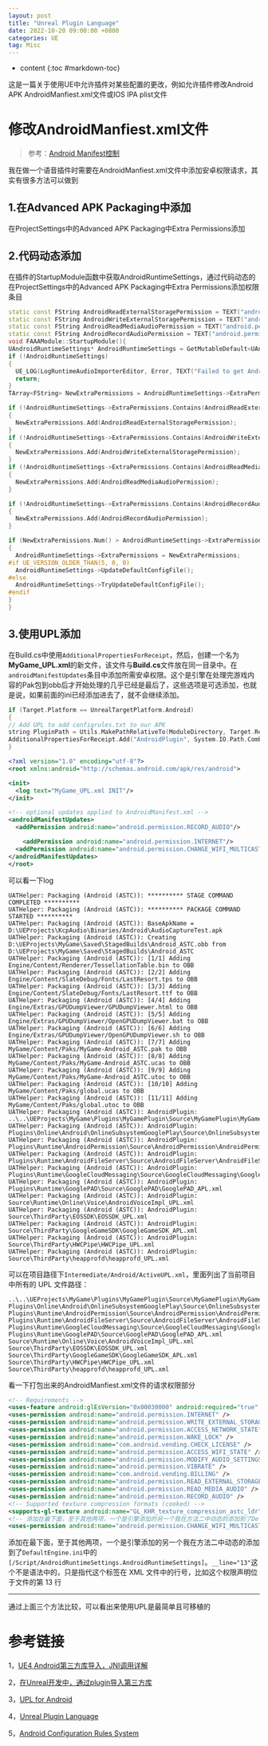 ```yaml
---
layout: post
title: "Unreal Plugin Language"
date: 2022-10-20 09:00:00 +0800 
categories: UE
tag: Misc
---
```


* content
{:toc #markdown-toc}


这是一篇关于使用UE中允许插件对某些配置的更改，例如允许插件修改Android APK AndroidManfiest.xml文件或IOS IPA plist文件

<!-- more -->

# 修改AndroidManfiest.xml文件

> 参考：[Android Manifest控制](https://dev.epicgames.com/documentation/zh-cn/unreal-engine/how-to-use-android-manifest-control-in-unreal-engine-projects)

我在做一个语音插件时需要在AndroidManfiest.xml文件中添加安卓权限请求，其实有很多方法可以做到

## 1.在Advanced APK Packaging中添加

在ProjectSettings中的Advanced APK Packaging中Extra Permissions添加

## 2.代码动态添加

在插件的StartupModule函数中获取AndroidRuntimeSettings，通过代码动态的在ProjectSettings中的Advanced APK Packaging中Extra Permissions添加权限条目

```c++
static const FString AndroidReadExternalStoragePermission = TEXT("android.permission.READ_EXTERNAL_STORAGE");
static const FString AndroidWriteExternalStoragePermission = TEXT("android.permission.WRITE_EXTERNAL_STORAGE");
static const FString AndroidReadMediaAudioPermission = TEXT("android.permission.READ_MEDIA_AUDIO");
static const FString AndroidRecordAudioPermission = TEXT("android.permission.RECORD_AUDIO");
void FAAAModule::StartupModule(){
UAndroidRuntimeSettings* AndroidRuntimeSettings = GetMutableDefault<UAndroidRuntimeSettings>();
if (!AndroidRuntimeSettings)
{
  UE_LOG(LogRuntimeAudioImporterEditor, Error, TEXT("Failed to get AndroidRuntimeSettings to add permissions"));
  return;
}
TArray<FString> NewExtraPermissions = AndroidRuntimeSettings->ExtraPermissions;

if (!AndroidRuntimeSettings->ExtraPermissions.Contains(AndroidReadExternalStoragePermission))
{
  NewExtraPermissions.Add(AndroidReadExternalStoragePermission);
}
if (!AndroidRuntimeSettings->ExtraPermissions.Contains(AndroidWriteExternalStoragePermission))
{
  NewExtraPermissions.Add(AndroidWriteExternalStoragePermission);
}
if (!AndroidRuntimeSettings->ExtraPermissions.Contains(AndroidReadMediaAudioPermission))
{
  NewExtraPermissions.Add(AndroidReadMediaAudioPermission);
}

if (!AndroidRuntimeSettings->ExtraPermissions.Contains(AndroidRecordAudioPermission))
{
  NewExtraPermissions.Add(AndroidRecordAudioPermission);
}

if (NewExtraPermissions.Num() > AndroidRuntimeSettings->ExtraPermissions.Num())
{
  AndroidRuntimeSettings->ExtraPermissions = NewExtraPermissions;
#if UE_VERSION_OLDER_THAN(5, 0, 0)
  AndroidRuntimeSettings->UpdateDefaultConfigFile();
#else
  AndroidRuntimeSettings->TryUpdateDefaultConfigFile();
#endif
}
}
```

## 3.使用UPL添加

在Build.cs中使用`AdditionalPropertiesForReceipt`，然后，创建一个名为**MyGame_UPL.xml**的新文件，该文件与**Build.cs**文件放在同一目录中。在`androidManifestUpdates`条目中添加所需安卓权限。这个是引擎在处理完游戏内容的Pak包到obb后才开始处理的几乎已经是最后了，这些选项是可选添加，也就是说，如果前面的ini已经添加进去了，就不会继续添加。

```c++
if (Target.Platform == UnrealTargetPlatform.Android)
{
// Add UPL to add configrules.txt to our APK
string PluginPath = Utils.MakePathRelativeTo(ModuleDirectory, Target.RelativeEnginePath);
AdditionalPropertiesForReceipt.Add("AndroidPlugin", System.IO.Path.Combine(PluginPath, "MyGame_UPL.xml"));
}
```

```xml
<?xml version="1.0" encoding="utf-8"?>
<root xmlns:android="http://schemas.android.com/apk/res/android">

<init>
  <log text="MyGame_UPL.xml INIT"/>
</init>

<!-- optional updates applied to AndroidManifest.xml -->
<androidManifestUpdates>
  <addPermission android:name="android.permission.RECORD_AUDIO"/>

	<addPermission android:name="android.permission.INTERNET"/>
  <addPermission android:name="android.permission.CHANGE_WIFI_MULTICAST_STATE"/>
</androidManifestUpdates>
</root>
```

可以看一下log

```less
UATHelper: Packaging (Android (ASTC)): ********** STAGE COMMAND COMPLETED **********
UATHelper: Packaging (Android (ASTC)): ********** PACKAGE COMMAND STARTED **********
UATHelper: Packaging (Android (ASTC)): BaseApkName = D:\UEProjects\KcpAudio\Binaries/Android\AudioCaptureTest.apk
UATHelper: Packaging (Android (ASTC)): Creating D:\UEProjects\MyGame\Saved\StagedBuilds\Android_ASTC.obb from D:\UEProjects\MyGame\Saved\StagedBuilds\Android_ASTC
UATHelper: Packaging (Android (ASTC)): [1/1] Adding Engine/Content/Renderer/TessellationTable.bin to OBB
UATHelper: Packaging (Android (ASTC)): [2/2] Adding Engine/Content/SlateDebug/Fonts/LastResort.tps to OBB
UATHelper: Packaging (Android (ASTC)): [3/3] Adding Engine/Content/SlateDebug/Fonts/LastResort.ttf to OBB
UATHelper: Packaging (Android (ASTC)): [4/4] Adding Engine/Extras/GPUDumpViewer/GPUDumpViewer.html to OBB
UATHelper: Packaging (Android (ASTC)): [5/5] Adding Engine/Extras/GPUDumpViewer/OpenGPUDumpViewer.bat to OBB
UATHelper: Packaging (Android (ASTC)): [6/6] Adding Engine/Extras/GPUDumpViewer/OpenGPUDumpViewer.sh to OBB
UATHelper: Packaging (Android (ASTC)): [7/7] Adding MyGame/Content/Paks/MyGame-Android_ASTC.pak to OBB
UATHelper: Packaging (Android (ASTC)): [8/8] Adding MyGame/Content/Paks/MyGame-Android_ASTC.ucas to OBB
UATHelper: Packaging (Android (ASTC)): [9/9] Adding MyGame/Content/Paks/MyGame-Android_ASTC.utoc to OBB
UATHelper: Packaging (Android (ASTC)): [10/10] Adding MyGame/Content/Paks/global.ucas to OBB
UATHelper: Packaging (Android (ASTC)): [11/11] Adding MyGame/Content/Paks/global.utoc to OBB
UATHelper: Packaging (Android (ASTC)): AndroidPlugin: ..\..\UEProjects\MyGame\Plugins\MyGamePlugin\Source\MyGamePlugin\MyGame_UPL.xml
UATHelper: Packaging (Android (ASTC)): AndroidPlugin: Plugins\Online\Android\OnlineSubsystemGooglePlay\Source\OnlineSubsystemGooglePlay_UPL.xml
UATHelper: Packaging (Android (ASTC)): AndroidPlugin: Plugins\Runtime\AndroidPermission\Source\AndroidPermission\AndroidPermission_APL.xml
UATHelper: Packaging (Android (ASTC)): AndroidPlugin: Plugins\Runtime\AndroidFileServer\Source\AndroidFileServer\AndroidFileServer_UPL.xml
UATHelper: Packaging (Android (ASTC)): AndroidPlugin: Plugins\Runtime\GoogleCloudMessaging\Source\GoogleCloudMessaging\GoogleCloudMessaging_UPL.xml
UATHelper: Packaging (Android (ASTC)): AndroidPlugin: Plugins\Runtime\GooglePAD\Source\GooglePAD\GooglePAD_APL.xml
UATHelper: Packaging (Android (ASTC)): AndroidPlugin: Source\Runtime\Online\Voice\AndroidVoiceImpl_UPL.xml
UATHelper: Packaging (Android (ASTC)): AndroidPlugin: Source\ThirdParty\EOSSDK\EOSSDK_UPL.xml
UATHelper: Packaging (Android (ASTC)): AndroidPlugin: Source\ThirdParty\GoogleGameSDK\GoogleGameSDK_APL.xml
UATHelper: Packaging (Android (ASTC)): AndroidPlugin: Source\ThirdParty\HWCPipe\HWCPipe_UPL.xml
UATHelper: Packaging (Android (ASTC)): AndroidPlugin: Source\ThirdParty\heapprofd\heapprofd_UPL.xml
```

可以在项目路径下`Intermediate/Android/ActiveUPL.xml`，里面列出了当前项目中所有的 UPL 文件路径：

```less
..\..\UEProjects\MyGame\Plugins\MyGamePlugin\Source\MyGamePlugin\MyGame_UPL.xml
Plugins\Online\Android\OnlineSubsystemGooglePlay\Source\OnlineSubsystemGooglePlay_UPL.xml
Plugins\Runtime\AndroidPermission\Source\AndroidPermission\AndroidPermission_APL.xml
Plugins\Runtime\AndroidFileServer\Source\AndroidFileServer\AndroidFileServer_UPL.xml
Plugins\Runtime\GoogleCloudMessaging\Source\GoogleCloudMessaging\GoogleCloudMessaging_UPL.xml
Plugins\Runtime\GooglePAD\Source\GooglePAD\GooglePAD_APL.xml
Source\Runtime\Online\Voice\AndroidVoiceImpl_UPL.xml
Source\ThirdParty\EOSSDK\EOSSDK_UPL.xml
Source\ThirdParty\GoogleGameSDK\GoogleGameSDK_APL.xml
Source\ThirdParty\HWCPipe\HWCPipe_UPL.xml
Source\ThirdParty\heapprofd\heapprofd_UPL.xml
```

看一下打包出来的AndroidManfiest.xml文件的请求权限部分

```xml
<!-- Requirements -->
<uses-feature android:glEsVersion="0x00030000" android:required="true" />
<uses-permission android:name="android.permission.INTERNET" />
<uses-permission android:name="android.permission.WRITE_EXTERNAL_STORAGE" />
<uses-permission android:name="android.permission.ACCESS_NETWORK_STATE" />
<uses-permission android:name="android.permission.WAKE_LOCK" />
<uses-permission android:name="com.android.vending.CHECK_LICENSE" />
<uses-permission android:name="android.permission.ACCESS_WIFI_STATE" />
<uses-permission android:name="android.permission.MODIFY_AUDIO_SETTINGS" />
<uses-permission android:name="android.permission.VIBRATE" />
<uses-permission android:name="com.android.vending.BILLING" />
<uses-permission android:name="android.permission.READ_EXTERNAL_STORAGE" />
<uses-permission android:name="android.permission.READ_MEDIA_AUDIO" />
<uses-permission android:name="android.permission.RECORD_AUDIO" />
<!-- Supported texture compression formats (cooked) -->
<supports-gl-texture android:name="GL_KHR_texture_compression_astc_ldr" />
<!-- 添加在最下面，至于其他两项，一个是引擎添加的另一个我在方法二中动态的添加到了DefaultEngine.ini中的[/Script/AndroidRuntimeSettings.AndroidRuntimeSettings] -->
<uses-permission android:name="android.permission.CHANGE_WIFI_MULTICAST_STATE" __line="13" />
```
添加在最下面，至于其他两项，一个是引擎添加的另一个我在方法二中动态的添加到了`DefaultEngine.ini`中的`[/Script/AndroidRuntimeSettings.AndroidRuntimeSettings]`。`__line="13"`这个不是语法中的，只是指代这个标签在 XML 文件中的行号，比如这个权限声明位于文件的第 13 行

------

通过上面三个方法比较，可以看出来使用UPL是最简单且可移植的

# 参考链接

1，[UE4 Android第三方库导入，JNI调用详解](https://blog.csdn.net/JMcc_/article/details/105512351)

2，[在Unreal开发中，通过plugin导入第三方库](https://blog.csdn.net/sinat_30440627/article/details/145919971)

3，[UPL for Android](https://ue5wiki.com/wiki/d03bb27/)

4，[Unreal Plugin Language](https://docs.unrealengine.com/en-US/Platforms/Mobile/UnrealPluginLanguage/index.html)

5，[Android Configuration Rules System](https://dev.epicgames.com/documentation/en-us/unreal-engine/using-the-android-configuration-rules-system-in-unreal-engine)